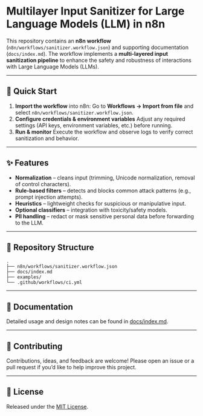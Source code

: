 
# Multilayer Input Sanitizer for Large Language Models (LLM) in n8n

This repository contains an **n8n workflow**
(`n8n/workflows/sanitizer.workflow.json`) and supporting documentation
(`docs/index.md`). The workflow implements a **multi-layered input
sanitization pipeline** to enhance the safety and robustness of
interactions with Large Language Models (LLMs).

---

## 🚀 Quick Start

1. **Import the workflow** into n8n:
   Go to **Workflows → Import from file** and select
   `n8n/workflows/sanitizer.workflow.json`.
2. **Configure credentials & environment variables**
   Adjust any required settings (API keys, environment variables, etc.)
   before running.
3. **Run & monitor**
   Execute the workflow and observe logs to verify correct sanitization
   and behavior.

---

## ✨ Features

* **Normalization** – cleans input (trimming, Unicode normalization, removal of control characters).
* **Rule-based filters** – detects and blocks common attack patterns (e.g., prompt injection attempts).
* **Heuristics** – lightweight checks for suspicious or manipulative input.
* **Optional classifiers** – integration with toxicity/safety models.
* **PII handling** – redact or mask sensitive personal data before forwarding to the LLM.

---

## 📂 Repository Structure

```text
.
├── n8n/workflows/sanitizer.workflow.json
├── docs/index.md
├── examples/
└── .github/workflows/ci.yml
```

---

## 📖 Documentation

Detailed usage and design notes can be found in [docs/index.md](docs/index.md).

---

## 🤝 Contributing

Contributions, ideas, and feedback are welcome!
Please open an issue or a pull request if you’d like to help improve this project.

---

## 📜 License

Released under the [MIT License](LICENSE).
